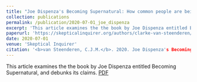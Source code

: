 ```yaml
---
title: "Joe Dispenza's Becoming Supernatural: How common people are being misled"
collection: publications
permalink: /publication/2020-07-01_joe_dispenza
excerpt: 'This article examines the the book by Joe Dispenza entitled Becoming Supernatural, and debunks its claims. [PDF](https://github.com/clarkevansteenderen/clarkevansteenderen.github.io/blob/master/files/becoming_supernatural_skeptical_inquirer.pdf) '
paperurl: 'https://skepticalinquirer.org/authors/clarke-van-steenderen/'
date: 2020-07-01
venue: 'Skeptical Inquirer'
citation: '<b>van Steenderen, C.J.M.</b>. 2020. Joe Dispenza's Becoming Supernatural: How common people are being misled. <i>Skeptical Inquirer</i> Vol. 44. No. 4.'
---
```


This article examines the the book by Joe Dispenza entitled Becoming Supernatural, and debunks its claims. [PDF](https://github.com/clarkevansteenderen/clarkevansteenderen.github.io/blob/master/files/becoming_supernatural_skeptical_inquirer.pdf)
